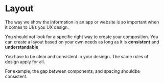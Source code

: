 # Layout

The way we show the information in an app or website is so important when it comes to UI/s you UX design.

You should not look for a specific right way to create your composition. You can create a layout based on your own needs as long as it is **consistent** and **understandable**

You have to be clear and consistent in your desingn. The same rules of design apply for all.

For example, the gap between components, and spacing shouldbe consistent.
